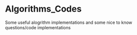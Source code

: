 Algorithms_Codes
================

Some useful alogrithm implementations and some nice to know questions/code implementations
